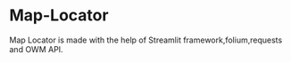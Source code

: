 # Map-Locator
Map Locator is made with the help of Streamlit framework,folium,requests and OWM API.
